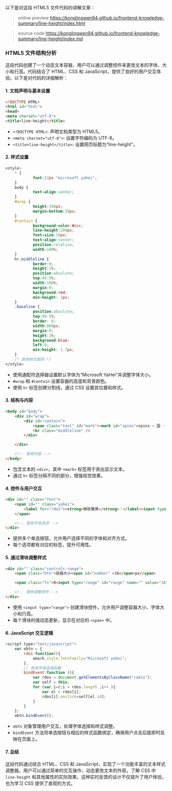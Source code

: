 

以下是对这段 HTML5 文件代码的讲解文章：

> online preview
>https://konglingwen94.github.io/frontend-knowledge-summary/line-height/index.html


> source code
>https://konglingwen94.github.io/frontend-knowledge-summary/line-height/index.md


### HTML5 文件结构分析

这段代码创建了一个动态文本容器，用户可以通过调整控件来更改文本的字体、大小和行高。代码结合了 HTML、CSS 和 JavaScript，提供了良好的用户交互体验。以下是对代码的详细解析：

#### 1. 文档声明与基本设置

```html
<!DOCTYPE HTML>
<html id="html">
<head>
<meta charset="utf-8">
<title>line-height</title>

```

+ `<!DOCTYPE HTML>`: 声明文档类型为 HTML5。
+ `<meta charset="utf-8">`: 设置字符编码为 UTF-8。
+ `<title>line-height</title>`: 设置网页标题为“line-height”。

#### 2. 样式设置

```css
<style>
    * {    
            font:22px "microsoft yahei";
    }
    body {    
            text-align:center;
    }
    #wrap {    
            height:340px;
            margin-bottom:30px;
    }
    #contain {    
            background-color:#ccc;
            line-height:200px;
            font-size:16px;
            text-align:center;
            position:relative;
            width:100%;
    }
    hr.middleline {
            border:0;
            height:1%;
            position:absolute;
            top:49.5%;
            width:100%;
            margin:0;
            background:red;
            min-height: 1px;
    }
    .baseline {    
            position:absolute;
            top:49.5%;
            border: 0;
            width:800px;
            margin:0;
            height:1%;
            background:blue;
            left:0;
            min-height: 1.7px;
    }
    /* 其他样式规则 */
</style>

```

+ 使用通配符选择器设置默认字体为“Microsoft YaHei”并调整字体大小。
+ `#wrap` 和 `#contain` 设置容器的高度和背景颜色。
+ 使用 `hr` 标签创建分割线，通过 CSS 设置其位置和样式。

#### 3. 结构与内容

```html
<body id="body">
    <div id="wrap">
        <div id="contain">
            <span class="text" id="mark"><mark id="spinx">spinx — 国 - </mark><hr class="baseline" /></span><span id="x">x</span> 
            <hr class="middleline" />
        </div>

    </div>

    <!-- 其他内容 -->
</body>

```

+ 包含文本的 `<div>`，其中 `<mark>` 标签用于突出显示文本。
+ 通过 `hr` 标签分隔不同的部分，增强视觉效果。

#### 4. 控件与用户交互

```html
<div id="" class="font">
    <span id="" class="yahei">
        <label for="rdo1"><strong>微软雅黑</strong>：</label><input type="radio" name="radio" class="radio" id="rdo1" />
    </span>

    <!-- 其他字体选项 -->
</div>

```

+ 提供多个单选按钮，允许用户选择不同的字体和对齐方式。
+ 每个选项都有对应的标签，提升可用性。

#### 5. 通过滑块调整样式

```html
<div id="" class="controls-range">
    <span class="btn">容器大小<span id="number" >16</span>px</span>

    <span class="fs">0<input type="range" id="range" name="" value="16" max="300">300</span>

    <!-- 其他调整控件 -->
</div>

```

+ 使用 `<input type="range">` 创建滑块控件，允许用户调整容器大小、字体大小和行高。
+ 每个滑块的值动态更新，显示在对应的 `<span>` 中。

#### 6. JavaScript 交互逻辑

```javascript
<script type="text/javascript">
    var obtn = {
        rdo1:function(){
            omark.style.fontFamily="Microsoft yahei";
        },
        // 其他字体选择函数
        bindEvent:function (){
            var rdos = document.getElementsByClassName("radio");
            var self = this;
            for (var i=0;i < rdos.length ;i++ ){
                var el = rdos[i];
                rdos[i].onclick=self[el.id];
            }
        }
    };
    obtn.bindEvent();
```

+ `obtn` 对象管理用户交互，处理字体选择和样式调整。
+ `bindEvent` 方法将单选按钮与相应的样式函数绑定，确保用户点击后能即时反映在页面上。

#### 7. 总结

这段代码通过结合 HTML、CSS 和 JavaScript，实现了一个功能丰富的文本样式调整器。用户可以通过简单的交互操作，动态更改文本的外观，了解 CSS 中 `line-height` 和其他属性的实际效果。这种实时反馈的设计不仅提升了用户体验，也为学习 CSS 提供了直观的方式。


